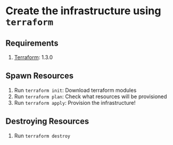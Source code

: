 # Create the infrastructure using `terraform`

## Requirements
1. [Terraform](https://developer.hashicorp.com/terraform/tutorials/aws-get-started/install-cli): 1.3.0

## Spawn Resources
1. Run `terraform init`: Download terraform modules
2. Run `terraform plan`: Check what resources will be provisioned
3. Run `terraform apply`: Provision the infrastructure!

## Destroying Resources
1. Run `terraform destroy`
